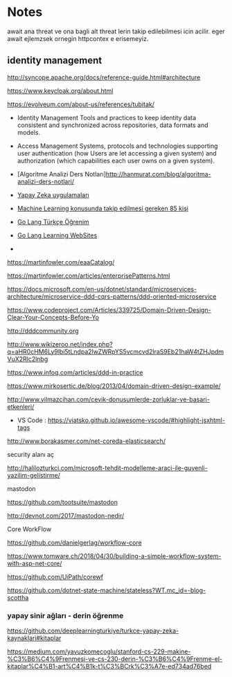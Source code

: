 # Notes


await ana threat ve ona bagli alt threat lerin takip edilebilmesi icin acilir. eger await ejlemzsek ornegin httpcontex e erisemeyiz.





## __identity management__

http://syncope.apache.org/docs/reference-guide.html#architecture

https://www.keycloak.org/about.html

https://evolveum.com/about-us/references/tubitak/




- Identity Management
Tools and practices to keep identity data consistent and synchronized across repositories, data formats and models.

- Access Management
Systems, protocols and technologies supporting user authentication (how Users are let accessing a given system) and authorization (which capabilities each user owns on a given system).



- [Algoritme Analizi Ders Notları]http://hanmurat.com/blog/algoritma-analizi-ders-notlari/


- [Yapay Zeka uygulamaları](https://medium.com/deep-learning-turkiye/yapay-zeka-kullan%C4%B1m-alanlar%C4%B1-ve-uygulamalar%C4%B1na-derinlemesine-bir-bak%C4%B1%C5%9F-d0fecaf7f61b)


- [Machine Learning konusunda takip edilmesi gereken 85 kişi](http://evren.info/?p=3163)



- [Go Lang Türkçe Öğrenim](https://go-tour-turkish.appspot.com/welcome/1)
- [Go Lang Learning WebSites](https://github.com/golang/go/wiki/Learn)

- 
https://martinfowler.com/eaaCatalog/

https://martinfowler.com/articles/enterprisePatterns.html


https://docs.microsoft.com/en-us/dotnet/standard/microservices-architecture/microservice-ddd-cqrs-patterns/ddd-oriented-microservice



https://www.codeproject.com/Articles/339725/Domain-Driven-Design-Clear-Your-Concepts-Before-Yo


http://dddcommunity.org



http://www.wikizeroo.net/index.php?q=aHR0cHM6Ly9lbi5tLndpa2lwZWRpYS5vcmcvd2lraS9Eb21haW4tZHJpdmVuX2Rlc2lnbg




https://www.infoq.com/articles/ddd-in-practice




https://www.mirkosertic.de/blog/2013/04/domain-driven-design-example/



http://www.yilmazcihan.com/cevik-donusumlerde-zorluklar-ve-basari-etkenleri/


- VS Code : https://viatsko.github.io/awesome-vscode/#highlight-jsxhtml-tags



http://www.borakasmer.com/net-coreda-elasticsearch/



security alanı aç





http://halilozturkci.com/microsoft-tehdit-modelleme-araci-ile-guvenli-yazilim-gelistirme/



mastodon

https://github.com/tootsuite/mastodon

http://devnot.com/2017/mastodon-nedir/

Core WorkFlow

https://github.com/danielgerlag/workflow-core

https://www.tomware.ch/2018/04/30/building-a-simple-workflow-system-with-asp-net-core/

https://github.com/UiPath/corewf

https://github.com/dotnet-state-machine/stateless?WT.mc_id=-blog-scottha


### yapay sinir ağları - derin öğrenme
https://github.com/deeplearningturkiye/turkce-yapay-zeka-kaynaklari#kitaplar

https://medium.com/yavuzkomecoglu/stanford-cs-229-makine-%C3%B6%C4%9Frenmesi-ve-cs-230-derin-%C3%B6%C4%9Frenme-el-kitaplar%C4%B1-art%C4%B1k-t%C3%BCrk%C3%A7e-ed734ad76bed



